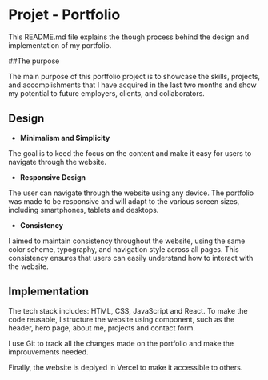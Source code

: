 # Projet - Portfolio

This README.md file explains the though process behind the design and implementation of my portfolio. 

##The purpose

The main purpose of this portfolio project is to showcase the skills, projects, and accomplishments that I have acquired in the last two months and show my potential to future employers, clients, and collaborators. 

## Design

- **Minimalism and Simplicity**

The goal is to keed the focus on the content and make it easy for users to navigate through the website. 

- **Responsive Design**

The user can navigate through the website using any device. The portfolio was made to be responsive and will adapt to the various screen sizes, including smartphones, tablets and desktops. 

- **Consistency**

I aimed to maintain consistency throughout the website, using the same color scheme, typography, and navigation style across all pages. This consistency ensures that users can easily understand how to interact with the website.

## Implementation

The tech stack includes: HTML, CSS, JavaScript and React. 
To make the code reusable, I structure the website using component, such as the header, hero page, about me, projects and contact form. 

I use Git to track all the changes made on the portfolio and make the improuvements needed. 

Finally, the website is deplyed in Vercel to make it accessible to others. 
